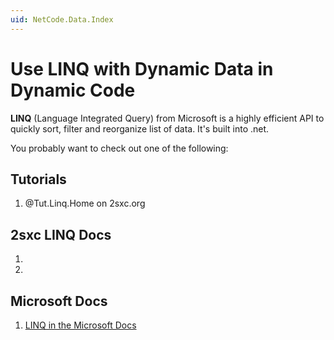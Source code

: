 ```yaml
---
uid: NetCode.Data.Index
---
```


# Use LINQ with Dynamic Data in Dynamic Code

**LINQ** (Language Integrated Query) from Microsoft is a highly efficient API to quickly sort, filter and reorganize list of data. 
It's built into .net. 

You probably want to check out one of the following:

## Tutorials

1. @Tut.Linq.Home on 2sxc.org

## 2sxc LINQ Docs

1. [](xref:NetCode.Data.LinqGuide)
1. [](xref:NetCode.Data.Linq)

## Microsoft Docs

1. [LINQ in the Microsoft Docs](https://docs.microsoft.com/en-us/dotnet/csharp/programming-guide/concepts/linq/)